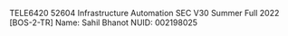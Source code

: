 TELE6420 52604 Infrastructure Automation SEC V30 Summer Full 2022 [BOS-2-TR]
Name: Sahil Bhanot
NUID: 002198025
